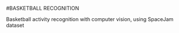 #BASKETBALL RECOGNITION

Basketball activity recognition with computer vision, using SpaceJam dataset
